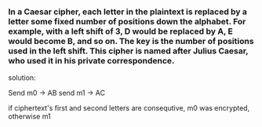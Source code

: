 ### In a Caesar cipher, each letter in the plaintext is replaced by a letter some fixed number of positions down the alphabet. For example, with a left shift of 3, D would be replaced by A, E would become B, and so on. The key is the number of positions used in the left shift. This cipher is named after Julius Caesar, who used it in his private correspondence.

solution:

Send m0 -> AB
send m1 -> AC

if ciphertext's first and second letters are consequtive, m0 was encrypted, otherwise m1